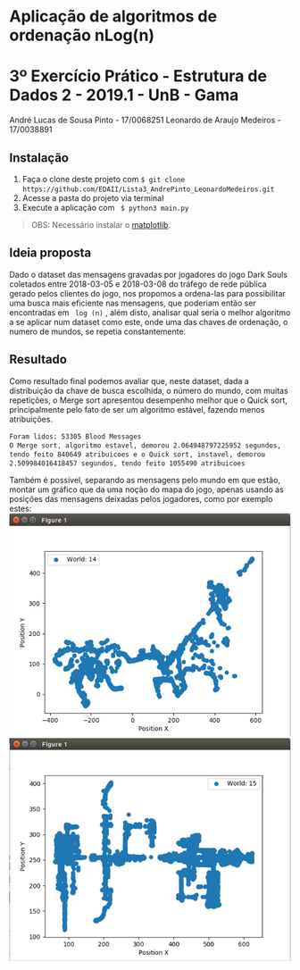 # Aplicação de algoritmos de ordenação nLog(n)

3º Exercício Prático - Estrutura de Dados 2 - 2019.1 - UnB - Gama
=========================
André Lucas de Sousa Pinto - 17/0068251
Leonardo de Araujo Medeiros - 17/0038891

## Instalação

1. Faça o clone deste projeto com ```$ git clone https://github.com/EDAII/Lista3_AndrePinto_LeonardoMedeiros.git ```
2. Acesse a pasta do projeto via terminal
3. Execute a aplicação com ``` $ python3 main.py``` 
> OBS: Necessário instalar o [matplotlib](https://matplotlib.org/users/installing.html).

## Ideia proposta
Dado o dataset das mensagens gravadas por jogadores do jogo Dark Souls coletados entre 2018-03-05 e 2018-03-08 do tráfego de rede pública gerado pelos clientes do jogo, nos propomos a ordena-las para possibilitar uma busca mais eficiente nas mensagens, que poderiam então ser encontradas em ` log (n)` , além disto, analisar qual seria o melhor algoritmo a se aplicar num dataset como este, onde uma das chaves de ordenação, o numero de mundos, se repetia constantemente.

## Resultado
Como resultado final podemos avaliar que, neste dataset, dada a distribuição da chave de busca escolhida, o número do mundo, com muitas repetições, o Merge sort apresentou desempenho melhor que o Quick sort, principalmente pelo fato de ser um algoritmo estável, fazendo menos atribuições.
```
Foram lidos: 53305 Blood Messages
O Merge sort, algoritmo estavel, demorou 2.064948797225952 segundos, tendo feito 840649 atribuicoes e o Quick sort, instavel, demorou 2.509984016418457 segundos, tendo feito 1055490 atribuicoes
```

Também é possivel, separando as mensagens pelo mundo em que estão, montar um gráfico que da uma noção do mapa do jogo, apenas usando as posições das mensagens deixadas pelos jogadores, como por exemplo estes:
![mapa14](https://github.com/EDAII/Lista3_AndrePinto_LeonardoMedeiros/blob/master/map14.png)
![mapa15](https://github.com/EDAII/Lista3_AndrePinto_LeonardoMedeiros/blob/master/map15.png)
